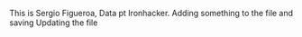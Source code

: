 This is Sergio Figueroa, Data pt Ironhacker. 
Adding something to the file and saving
Updating the file
